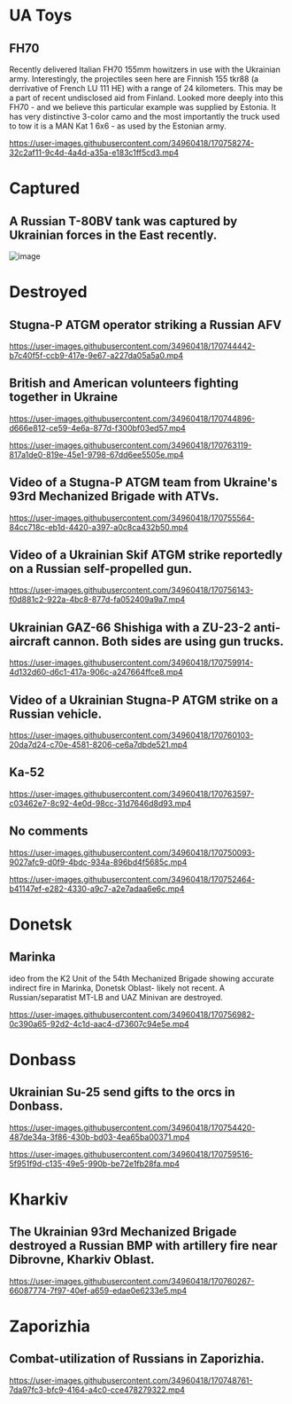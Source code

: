 # UA Toys

## FH70

Recently delivered Italian FH70 155mm howitzers in use with the Ukrainian army. Interestingly, the projectiles seen here are Finnish 155 tkr88 (a derrivative of French LU 111 HE) with a range of 24 kilometers. This may be a part of recent undisclosed aid from Finland. Looked more deeply into this FH70 - and we believe this particular example was supplied by Estonia. It has very distinctive 3-color camo and the most importantly the truck used to tow it is a MAN Kat 1 6x6 - as used by the Estonian army.

https://user-images.githubusercontent.com/34960418/170758274-32c2af11-9c4d-4a4d-a35a-e183c1ff5cd3.mp4


# Captured

## A Russian T-80BV tank was captured by Ukrainian forces in the East recently.

![image](https://user-images.githubusercontent.com/34960418/170760467-babc1bbe-225d-4068-a975-1b08351e9aba.png)


# Destroyed

## Stugna-P ATGM operator striking a Russian AFV

https://user-images.githubusercontent.com/34960418/170744442-b7c40f5f-ccb9-417e-9e67-a227da05a5a0.mp4


## British and American volunteers fighting together in Ukraine

https://user-images.githubusercontent.com/34960418/170744896-d666e812-ce59-4e6a-877d-f300bf03ed57.mp4

https://user-images.githubusercontent.com/34960418/170763119-817a1de0-819e-45e1-9798-67dd6ee5505e.mp4


## Video of a Stugna-P ATGM team from Ukraine's 93rd Mechanized Brigade with ATVs.

https://user-images.githubusercontent.com/34960418/170755564-84cc718c-eb1d-4420-a397-a0c8ca432b50.mp4


## Video of a Ukrainian Skif ATGM strike reportedly on a Russian self-propelled gun.

https://user-images.githubusercontent.com/34960418/170756143-f0d881c2-922a-4bc8-877d-fa052409a9a7.mp4


## Ukrainian GAZ-66 Shishiga with a ZU-23-2 anti-aircraft cannon. Both sides are using gun trucks.

https://user-images.githubusercontent.com/34960418/170759914-4d132d60-d6c1-417a-906c-a247664ffce8.mp4


## Video of a Ukrainian Stugna-P ATGM strike on a Russian vehicle.

https://user-images.githubusercontent.com/34960418/170760103-20da7d24-c70e-4581-8206-ce6a7dbde521.mp4


## Ka-52

https://user-images.githubusercontent.com/34960418/170763597-c03462e7-8c92-4e0d-98cc-31d7646d8d93.mp4





## No comments

https://user-images.githubusercontent.com/34960418/170750093-9027afc9-d0f9-4bdc-934a-896bd4f5685c.mp4

https://user-images.githubusercontent.com/34960418/170752464-b41147ef-e282-4330-a9c7-a2e7adaa6e6c.mp4


# Donetsk

## Marinka

ideo from the K2 Unit of the 54th Mechanized Brigade showing accurate indirect fire in Marinka, Donetsk Oblast- likely not recent. A Russian/separatist MT-LB and UAZ Minivan are destroyed.

https://user-images.githubusercontent.com/34960418/170756982-0c390a65-92d2-4c1d-aac4-d73607c94e5e.mp4


# Donbass

## Ukrainian Su-25 send gifts to the orcs in Donbass.

https://user-images.githubusercontent.com/34960418/170754420-487de34a-3f86-430b-bd03-4ea65ba00371.mp4

https://user-images.githubusercontent.com/34960418/170759516-5f951f9d-c135-49e5-990b-be72e1fb28fa.mp4


# Kharkiv

## The Ukrainian 93rd Mechanized Brigade destroyed a Russian BMP with artillery fire near Dibrovne, Kharkiv Oblast.

https://user-images.githubusercontent.com/34960418/170760267-66087774-7f97-40ef-a659-edae0e6233e5.mp4


# Zaporizhia

## Combat-utilization of Russians in Zaporizhia.

https://user-images.githubusercontent.com/34960418/170748761-7da97fc3-bfc9-4164-a4c0-cce478279322.mp4

